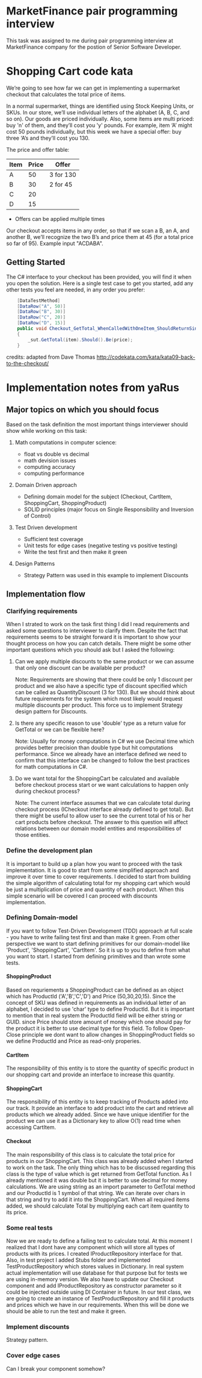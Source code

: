 # MarketFinance pair programming interview 

This task was assigned to me during pair programming interview at MarketFinance company for the postion of Senior Software Developer.

# Shopping Cart code kata

We’re going to see how far we can get in implementing a supermarket checkout that calculates the total price of items. 

In a normal supermarket, things are identified using Stock Keeping Units, or SKUs. In our store, we’ll use individual letters of the alphabet (A, B, C, and so on). Our goods are priced individually. Also, some items are multi priced: buy 'n' of them, and they’ll cost you 'y' pounds. For example, item ‘A’ might cost 50 pounds individually, but this week we have a special offer: buy three ‘A’s and they’ll cost you 130. 

The price and offer table:

|Item|Price|Offer     |
|----|-----|----------|
|A   |50   |3 for 130 |
|B   |30   |2 for 45  |
|C   |20   |          |
|D   |15   |          |

* Offers can be applied multiple times

Our checkout accepts items in any order, so that if we scan a B, an A, and another B, we’ll recognize the two B’s and price them at 45 (for a total price so far of 95). Example input "ACDABA".

## Getting Started

The C# interface to your checkout has been provided, you will find it when you open the solution. Here is a single test case to get you started, add any other tests you feel are needed, in any order you prefer:

``` csharp
	[DataTestMethod]
	[DataRow("A", 50)]
	[DataRow("B", 30)]
	[DataRow("C", 20)]
	[DataRow("D", 15)]
	public void Checkout_GetTotal_WhenCalledWithOneItem_ShouldReturnSingleItemPrice(string item, double price)
	{
		_sut.GetTotal(item).Should().Be(price);
	}
```

credits: adapted from Dave Thomas http://codekata.com/kata/kata09-back-to-the-checkout/

# Implementation notes from yaRus

## Major topics on which you should focus

Based on the task definition the most important things interviewer should show while working on this task:

1. Math computations in computer science:
   - float vs double vs decimal
   - math devision issues
   - computing accuracy
   - computing performance

2. Domain Driven approach
   - Defining domain model for the subject (Checkout, CartItem, ShoppingCart, ShoppingProduct)
   - SOLID principles (major focus on Single Responsibility and Inversion of Control)

3. Test Driven development
   - Sufficient test coverage
   - Unit tests for edge cases (negative testing vs positive testing)
   - Write the test first and then make it green

4. Design Patterns
   - Strategy Pattern was used in this example to implement Discounts

## Implementation flow

### Clarifying requirements

When I strated to work on the task first thing I did I read requirements and asked some questions to interviewer to clarify them.
Despite the fact that requirements seems to be straight forward it is important to show your thought process on how you can catch details.
There might be some other important questions which you should ask but I asked the following:

1. Can we apply multiple discounts to the same product or we can assume that only one discount can be available per product?

   Note: Requirements are showing that there could be only 1 discount per product and we also have a specific type of discount specified which can be called as QuantityDiscount (3 for 130).
   But we should think about future requirements for the system which most likely would request multiple discounts per product. This force us to implement Strategy design pattern for Discounts.

2. Is there any specific reason to use 'double' type as a return value for GetTotal or we can be flexible here?

   Note: Usually for money computations in C# we use Decimal time which provides better precision than double type but hit computations performance. Since we already have an interface defined
   we need to confirm that this interface can be changed to follow the best practices for math computations in C#.

3. Do we want total for the ShoppingCart be calculated and available before checkout process start or we want calculations to happen only during checkout process?

   Note: The current interface assumes that we can calculate total during checkout process (ICheckout interface already defined to get total). But there might be useful to allow user to see the
   current total of his or her cart products before checkout. The answer to this question will affect relations between our domain model entities and responsibilities of those entities.

### Define the development plan

It is important to build up a plan how you want to proceed with the task implementation. It is good to start from some simplified approach and improve it over time to cover requirements.
I decided to start from building the simple algorithm of calculating total for my shopping cart which would be just a multiplication of price and quantity of each product.
When this simple scenario will be covered I can proceed with discounts implementation.

### Defining Domain-model

If you want to follow Test-Driven Development (TDD) approach at full scale - you have to write failing test first and than make it green.
From other perspective we want to start defining primitives for our domain-model like 'Product', 'ShoppingCart', 'CartItem'.
So it is up to you to define from what you want to start. I started from defining primitives and than wrote some tests.

#### ShoppingProduct

Based on requriements a ShoppingProduct can be defined as an object which has ProductId ('A','B','C','D') and Price (50,30,20,15). 
Since the concept of SKU was defined in requirements as an individual letter of an alphabet, I decided to use 'char' type to define ProductId.
But it is important to mention that in real system the ProductId field will be either string or GUID.
since Price should store amount of money which one should pay for the product it is better to use decimal type for this field.
To follow Open-Close principle we dont want to allow changes in ShoppingProduct fields so we define ProductId and Price as read-only properies.

#### CartItem

The responsibility of this entity is to store the quantity of specific product in our shopping cart and provide an interface to increase this quantity.

#### ShoppingCart

The responsibility of this entity is to keep tracking of Products added into our track. It provide an interface to add product into the cart and retrieve all products which we already added.
Since we have unique identifier for the product we can use it as a Dictionary key to allow O(1) read time when accessing CartItem.

#### Checkout

The main responsibility of this class is to calculate the total price for products in our ShoppingCart. This class was already added when I started to work on the task.
The only thing which has to be discussed regarding this class is the type of value which is get returned from GetTotal function. As I already mentioned it was double
but it is better to use decimal for money calculations. We are using string as an import parameter to GetTotal method and our ProductId is 1 symbol of that string.
We can iterate over chars in that string and try to add it into the ShoppingCart. When all required items added, we should calculate Total by multiplying each cart item
quantity to its price.

### Some real tests

Now we are ready to define a failing test to calculate total. At this moment I realized that I dont have any component which will store all types of products
with its prices. I created IProductRepository interface for that. Also, in test project I added Stubs folder and implemented TestProductRepository which
stores values in Dictionary. In real system actual implementation will use database for that purpose but for tests we are using in-memory version.
We also have to update our Checkout component and add IProductRepository as constructor parameter so it could be injected outside using DI Container in future.
In our test class, we are going to create an instance of TestProductRepository and fill it products and prices which we have in our requirements.
When this will be done we should be able to run the test and make it green.

### Implement discounts

Strategy pattern.

### Cover edge cases

Can I break your component somehow?